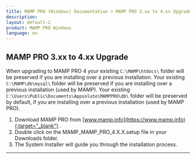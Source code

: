 ```yaml
---
title: MAMP PRO (Windows) Documentation > MAMP PRO 3.xx to 4.xx Upgrade
description: 
layout: default-2
product: MAMP PRO Windows
language: en
---
```


## MAMP PRO 3.xx to 4.xx Upgrade

When upgrading to MAMP PRO 4 your existing `C:\MAMP\htdocs\` folder will be preserved if you are installing over a previous installation. Your existing `C:\MAMP\db\mysql\` folder will be preserved if you are installing over a previous installation (used by MAMP). Your existing `C:\Users\Public\Documents\Appsolute\MAMPPRO\db\` folder will be preserved by default, if you are installing over a previous installation (used by MAMP PRO).



1. Download MAMP PRO from [www.mamp.info](https://www.mamp.info){:target="_blank"} .
2. Double click on the MAMP_MAMP_PRO_4.X.X.setup file in your Downloads folder.
3. The System Installer will guide you through the installation process.

---
